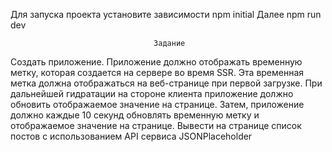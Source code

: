 Для запуска проекта установите зависимости npm initial 
Далее npm run dev

                                    Задание
Создать приложение. Приложение должно отображать временную метку, которая создается на сервере во время SSR. Эта временная метка должна отображаться на веб-странице при первой загрузке. При дальнейшей гидратации на стороне клиента приложение должно обновить отображаемое значение на странице. Затем, приложение должно каждые 10 секунд обновлять временную метку и отображаемое значение на странице.
Вывести на странице список постов с использованием API сервиса JSONPlaceholder

